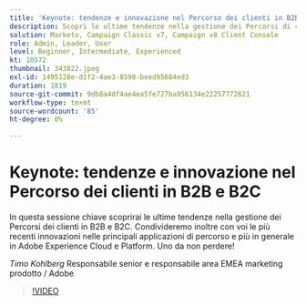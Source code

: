 ```yaml
---
title: 'Keynote: tendenze e innovazione nel Percorso dei clienti in B2B e B2C'
description: Scopri le ultime tendenze nella gestione dei Percorsi di clienti in B2B e B2C
solution: Marketo, Campaign Classic v7, Campaign v8 Client Console
role: Admin, Leader, User
level: Beginner, Intermediate, Experienced
kt: 10572
thumbnail: 343822.jpeg
exl-id: 1495128e-d1f2-4ae3-8598-beed95684ed3
duration: 1819
source-git-commit: 9db8a4df4ae4ea5fe727ba956134e22257772621
workflow-type: tm+mt
source-wordcount: '85'
ht-degree: 0%

---
```


# Keynote: tendenze e innovazione nel Percorso dei clienti in B2B e B2C

In questa sessione chiave scoprirai le ultime tendenze nella gestione dei Percorsi dei clienti in B2B e B2C. Condivideremo inoltre con voi le più recenti innovazioni nelle principali applicazioni di percorso e più in generale in Adobe Experience Cloud e Platform. Uno da non perdere!

*Timo Kohlberg* Responsabile senior e responsabile area EMEA marketing prodotto / Adobe

>[!VIDEO](https://video.tv.adobe.com/v/343822/?quality=12&learn=on)
